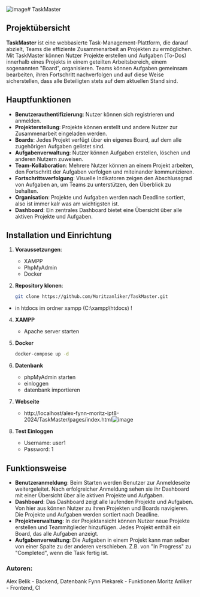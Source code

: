 ![image](https://github.com/user-attachments/assets/f4cc9d87-7fa5-404f-a534-1db568989991)# TaskMaster

## Projektübersicht
**TaskMaster** ist eine webbasierte Task-Management-Plattform, die darauf abzielt, Teams die effiziente Zusammenarbeit an Projekten zu ermöglichen. Mit TaskMaster können Nutzer Projekte erstellen und Aufgaben (To-Dos) innerhalb eines Projekts in einem geteilten Arbeitsbereich, einem sogenannten "Board", organisieren. Teams können Aufgaben gemeinsam bearbeiten, ihren Fortschritt nachverfolgen und auf diese Weise sicherstellen, dass alle Beteiligten stets auf dem aktuellen Stand sind.

## Hauptfunktionen
- **Benutzerauthentifizierung**: Nutzer können sich registrieren und anmelden.
- **Projekterstellung**: Projekte können erstellt und andere Nutzer zur Zusammenarbeit eingeladen werden.
- **Boards**: Jedes Projekt verfügt über ein eigenes Board, auf dem alle zugehörigen Aufgaben gelistet sind.
- **Aufgabenverwaltung**: Nutzer können Aufgaben erstellen, löschen und anderen Nutzern zuweisen.
- **Team-Kollaboration**: Mehrere Nutzer können an einem Projekt arbeiten, den Fortschritt der Aufgaben verfolgen und miteinander kommunizieren.
- **Fortschrittsverfolgung**: Visuelle Indikatoren zeigen den Abschlussgrad von Aufgaben an, um Teams zu unterstützen, den Überblick zu behalten.
- **Organisation**: Projekte und Aufgaben werden nach Deadline sortiert, also ist immer kalr was am wichtigsten ist.  
- **Dashboard**: Ein zentrales Dashboard bietet eine Übersicht über alle aktiven Projekte und Aufgaben.

## Installation und Einrichtung

1. **Voraussetzungen**:
   - XAMPP
   - PhpMyAdmin
   - Docker

2. **Repository klonen**:
   ```bash
   git clone https://github.com/Moritzanliker/TaskMaster.git
- in htdocs im ordner xampp (C:\xampp\htdocs) !

4. **XAMPP**
   - Apache server starten
     
3. **Docker**
    ```bash
   docker-compose up -d

4. **Datenbank**
   - phpMyAdmin starten
   - einloggen
   - datenbank importieren

5. **Webseite**
   -   http://localhost/alex-fynn-moritz-ipt8-2024/TaskMaster/pages/index.html![image](https://github.com/user-attachments/assets/8bea3fbc-70d3-4624-b8a2-a7112cebd170)

6. **Test Einloggen**
   - Username: user1
   - Password: 1
    

## Funktionsweise
- **Benutzeranmeldung**: Beim Starten werden Benutzer zur Anmeldeseite weitergeleitet. Nach erfolgreicher Anmeldung sehen sie ihr Dashboard mit einer Übersicht über alle aktiven Projekte und Aufgaben.
- **Dashboard**: Das Dashboard zeigt alle laufenden Projekte und Aufgaben. Von hier aus können Nutzer zu ihren Projekten und Boards navigieren. Die Projekte und Aufgaben werden sortiert nach Deadline. 
- **Projektverwaltung**: In der Projektansicht können Nutzer neue Projekte erstellen und Teammitglieder hinzufügen. Jedes Projekt enthält ein Board, das alle Aufgaben anzeigt. 
- **Aufgabenverwaltung**: Die Aufgaben in einem Projekt kann man selber von einer Spalte zu der anderen verschieben. Z.B. von "In Progress" zu "Completed", wenn die Task fertig ist.

### Autoren:
Alex Belik - Backend, Datenbank 
Fynn Piekarek - Funktionen
Moritz Anliker - Frontend, CI


